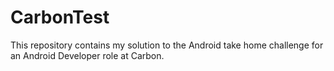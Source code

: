 # CarbonTest
This repository contains my solution to the Android take home challenge for an Android Developer role at Carbon.
